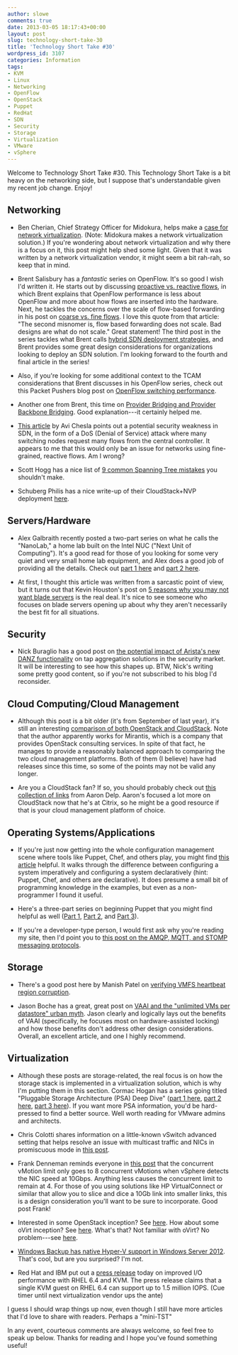 ```yaml
---
author: slowe
comments: true
date: 2013-03-05 18:17:43+00:00
layout: post
slug: technology-short-take-30
title: 'Technology Short Take #30'
wordpress_id: 3107
categories: Information
tags:
- KVM
- Linux
- Networking
- OpenFlow
- OpenStack
- Puppet
- RedHat
- SDN
- Security
- Storage
- Virtualization
- VMware
- vSphere
---
```


Welcome to Technology Short Take #30. This Technology Short Take is a bit heavy on the networking side, but I suppose that's understandable given my recent job change. Enjoy!

## Networking

* Ben Cherian, Chief Strategy Officer for Midokura, helps make a [case for network virtualization](http://allthingsd.com/20130124/making-a-case-for-network-virtualization/). (Note: Midokura makes a network virtualization solution.) If you're wondering about network virtualization and why there is a focus on it, this post might help shed some light. Given that it was written by a network virtualization vendor, it might seem a bit rah-rah, so keep that in mind.

* Brent Salisbury has a _fantastic_ series on OpenFlow. It's so good I wish I'd written it. He starts out by discussing [proactive vs. reactive flows](http://networkstatic.net/openflow-proactive-vs-reactive-flows/), in which Brent explains that OpenFlow performance is less about OpenFlow and more about how flows are inserted into the hardware. Next, he tackles the concerns over the scale of flow-based forwarding in his post on [coarse vs. fine flows](http://networkstatic.net/openflow-coarse-vs-fine-flows/). I love this quote from that article: "The second misnomer is, flow based forwarding does not scale. Bad designs are what do not scale." Great statement! The third post in the series tackles what Brent calls [hybrid SDN deployment strategies](http://networkstatic.net/openflow-sdn-hybrid-deployment-strategies), and Brent provides some great design considerations for organizations looking to deploy an SDN solution. I'm looking forward to the fourth and final article in the series!

* Also, if you're looking for some additional context to the TCAM considerations that Brent discusses in his OpenFlow series, check out this Packet Pushers blog post on [OpenFlow switching performance](http://packetpushers.net/openflow-switching-performance-not-all-tcam-is-created-equal/).

* Another one from Brent, this time on [Provider Bridging and Provider Backbone Bridging](http://networkstatic.net/putting-together-provider-bridging-provider-backbone-bridging-s-tags-and-c-tags/). Good explanation---it certainly helped me.

* [This article](http://www.securityweek.com/software-defined-networking-new-network-weakness) by Avi Chesla points out a potential security weakness in SDN, in the form of a DoS (Denial of Service) attack where many switching nodes request many flows from the central controller. It appears to me that this would only be an issue for networks using fine-grained, reactive flows. Am I wrong?

* Scott Hogg has a nice list of [9 common Spanning Tree mistakes](http://www.networkworld.com/community/blog/9-common-spanning-tree-mistakes) you shouldn't make.

* Schuberg Philis has a nice write-up of their CloudStack+NVP deployment [here](http://www.cupfighter.net/index.php/2013/01/schuberg-philis-cloud-l2-l3-use-case/).

## Servers/Hardware

* Alex Galbraith recently posted a two-part series on what he calls the "NanoLab," a home lab built on the Intel NUC ("Next Unit of Computing"). It's a good read for those of you looking for some very quiet and very small home lab equipment, and Alex does a good job of providing all the details. Check out [part 1 here](http://www.tekhead.org/blog/2013/01/nanolab-running-vmware-vsphere-on-intel-nuc-part-1/) and [part 2 here](http://www.tekhead.org/blog/2013/01/nanolab-running-vmware-vsphere-on-intel-nuc-part-2-2/).

* At first, I thought this article was written from a sarcastic point of view, but it turns out that Kevin Houston's post on [5 reasons why you may not want blade servers](http://bladesmadesimple.com/2013/02/5-reasons-you-may-not-want-blade-servers/) is the real deal. It's nice to see someone who focuses on blade servers opening up about why they aren't necessarily the best fit for all situations.

## Security

* Nick Buraglio has a good post on [the potential impact of Arista's new DANZ functionality](http://www.forwardingplane.net/2013/02/watch-out-gigamon-and-others-arista-is-bringing-their-a-game/) on tap aggregation solutions in the security market. It will be interesting to see how this shapes up. BTW, Nick's writing some pretty good content, so if you're not subscribed to his blog I'd reconsider.

## Cloud Computing/Cloud Management

* Although this post is a bit older (it's from September of last year), it's still an interesting [comparison of both OpenStack and CloudStack](http://www.mirantis.com/blog/an-openstack-guy-takes-cloudstack-for-a-test-drive/). Note that the author apparently works for Mirantis, which is a company that provides OpenStack consulting services. In spite of that fact, he manages to provide a reasonably balanced approach to comparing the two cloud management platforms. Both of them (I believe) have had releases since this time, so some of the points may not be valid any longer.

* Are you a CloudStack fan? If so, you should probably check out [this collection of links](http://www.aarondelp.com/2012/12/links-to-everything-cloudstack.html) from Aaron Delp. Aaron's focused a lot more on CloudStack now that he's at Citrix, so he might be a good resource if that is your cloud management platform of choice.

## Operating Systems/Applications

* If you're just now getting into the whole configuration management scene where tools like Puppet, Chef, and others play, you might find [this article](http://spin.atomicobject.com/2012/09/13/from-imperative-to-declarative-system-configuration-with-puppet/) helpful. It walks through the difference between configuring a system imperatively and configuring a system declaratively (hint: Puppet, Chef, and others are declarative). It does presume a small bit of programming knowledge in the examples, but even as a non-programmer I found it useful.

* Here's a three-part series on beginning Puppet that you might find helpful as well ([Part 1](http://justfewtuts.blogspot.com/2012/05/puppet-beginners-concept-guide-part-1.html), [Part 2](http://justfewtuts.blogspot.com/2012/07/puppet-beginners-concept-guide-part-2.html), and [Part 3](http://justfewtuts.blogspot.com/2012/08/puppet-beginners-concept-guide-part-3.html)).

* If you're a developer-type person, I would first ask why you're reading my site, then I'd point you to [this post on the AMQP, MQTT, and STOMP messaging protocols](http://blogs.vmware.com/vfabric/2013/02/choosing-your-messaging-protocol-amqp-mqtt-or-stomp.html).

## Storage

* There's a good post here by Manish Patel on [verifying VMFS heartbeat region corruption](http://virtualpatel.blogspot.com/2013/01/how-to-verify-vmfs-heartbeat-region.html).

* Jason Boche has a great, great post on [VAAI and the "unlimited VMs per datastore" urban myth](http://www.boche.net/blog/index.php/2013/02/28/vaai-and-the-unlimited-vms-per-datastore-urban-myth/). Jason clearly and logically lays out the benefits of VAAI (specifically, he focuses most on hardware-assisted locking) and how those benefits don't address other design considerations. Overall, an excellent article, and one I highly recommend.

## Virtualization

* Although these posts are storage-related, the real focus is on how the storage stack is implemented in a virtualization solution, which is why I'm putting them in this section. Cormac Hogan has a series going titled "Pluggable Storage Architecture (PSA) Deep Dive" ([part 1 here](http://cormachogan.com/2013/02/04/pluggable-storage-architecture-psa-deep-dive-part-1/), [part 2 here](http://cormachogan.com/2013/02/05/pluggable-storage-architecture-psa-deep-dive-part-2/), [part 3 here](http://cormachogan.com/2013/02/07/pluggable-storage-architecture-psa-deep-dive-part-3/)). If you want more PSA information, you'd be hard-pressed to find a better source. Well worth reading for VMware admins and architects.

* Chris Colotti shares information on a little-known vSwitch advanced setting that helps resolve an issue with multicast traffic and NICs in promiscuous mode in [this post](http://www.chriscolotti.us/vmware/vsphere/interesting-vmware-vswitch-advanced-setting/).

* Frank Denneman reminds everyone in [this post](http://frankdenneman.nl/2012/12/18/designing-your-vmotion-network/) that the concurrent vMotion limit only goes to 8 concurrent vMotions when vSphere detects the NIC speed at 10Gbps. Anything less causes the concurrent limit to remain at 4. For those of you using solutions like HP VirtualConnect or similar that allow you to slice and dice a 10Gb link into smaller links, this is a design consideration you'll want to be sure to incorporate. Good post Frank!

* Interested in some OpenStack inception? See [here](http://openstack.prov12n.com/nesting-openstack-in-openstack/). How about some oVirt inception? See [here](http://blog.jebpages.com/archives/ovirt-on-ovirt-nested-kvm-fu/). What's that? Not familiar with oVirt? No problem---see [here](http://blog.jebpages.com/archives/up-and-running-with-ovirt-3-1-edition/).

* [Windows Backup has native Hyper-V support in Windows Server 2012](http://blogs.msdn.com/b/virtual_pc_guy/archive/2013/02/18/windows-backup-and-hyper-v-in-server-2012.aspx). That's cool, but are you surprised? I'm not.

* Red Hat and IBM put out a [press release](http://www.redhat.com/about/news/archive/2013/2/red-hat-and-ibm-achieve-leading-performance-benchmark-results) today on improved I/O performance with RHEL 6.4 and KVM. The press release claims that a single KVM guest on RHEL 6.4 can support up to 1.5 million IOPS. (Cue timer until next virtualization vendor ups the ante)

I guess I should wrap things up now, even though I still have more articles that I'd love to share with readers. Perhaps a "mini-TST"

In any event, courteous comments are always welcome, so feel free to speak up below. Thanks for reading and I hope you've found something useful!
